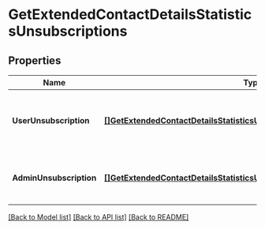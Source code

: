 # GetExtendedContactDetailsStatisticsUnsubscriptions

## Properties
Name | Type | Description | Notes
------------ | ------------- | ------------- | -------------
**UserUnsubscription** | [**[]GetExtendedContactDetailsStatisticsUnsubscriptionsUserUnsubscription**](getExtendedContactDetails_statistics_unsubscriptions_userUnsubscription.md) | Contact unsubscribe via unsubscription link in a campaign | [default to null]
**AdminUnsubscription** | [**[]GetExtendedContactDetailsStatisticsUnsubscriptionsAdminUnsubscription**](getExtendedContactDetails_statistics_unsubscriptions_adminUnsubscription.md) | Contact has been unsubscribed from the administrator | [default to null]

[[Back to Model list]](../README.md#documentation-for-models) [[Back to API list]](../README.md#documentation-for-api-endpoints) [[Back to README]](../README.md)


